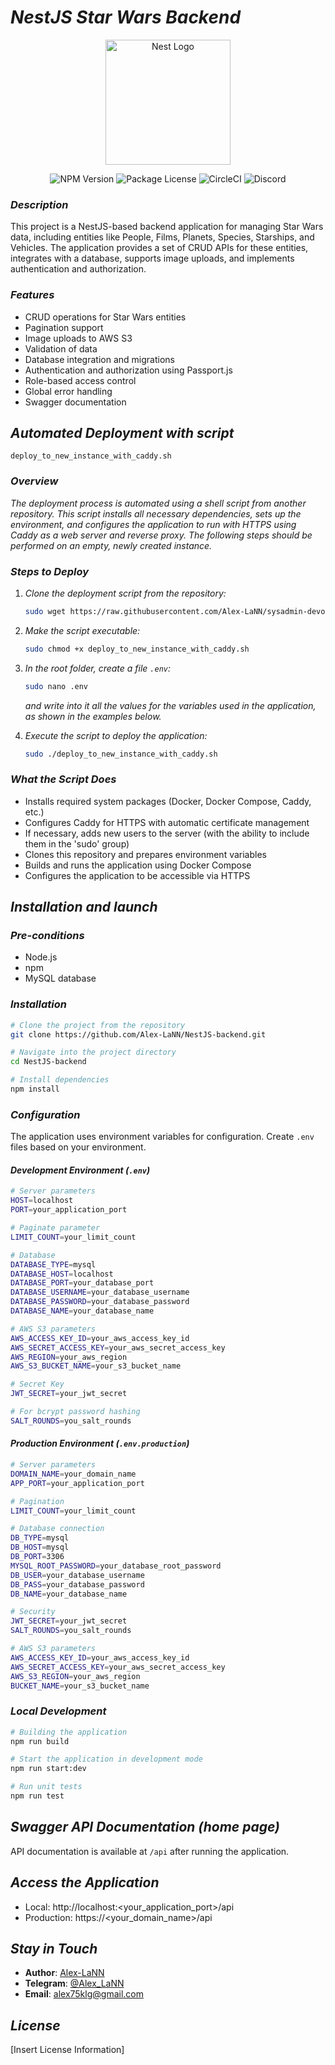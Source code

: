   # *NestJS Star Wars Backend*

<p align="center">
  <a href="http://nestjs.com/" target="blank"><img src="https://nestjs.com/img/logo-small.svg" width="200" alt="Nest Logo" /></a>
</p>

<p align="center">
  <img src="https://img.shields.io/npm/v/@nestjs/core.svg" alt="NPM Version" />
  <img src="https://img.shields.io/npm/l/@nestjs/core.svg" alt="Package License" />
  <img src="https://img.shields.io/circleci/build/github/nestjs/nest/master" alt="CircleCI" />
  <img src="https://img.shields.io/badge/discord-online-brightgreen.svg" alt="Discord"/>
</p>

### *Description*

This project is a NestJS-based backend application for managing Star Wars data, including entities like People, Films, Planets, Species, Starships, and Vehicles. The application provides a set of CRUD APIs for these entities, integrates with a database, supports image uploads, and implements authentication and authorization.

### *Features*

- CRUD operations for Star Wars entities
- Pagination support
- Image uploads to AWS S3
- Validation of data
- Database integration and migrations
- Authentication and authorization using Passport.js
- Role-based access control
- Global error handling
- Swagger documentation

## *Automated Deployment with script*

`deploy_to_new_instance_with_caddy.sh`

### *Overview*

*The deployment process is automated using a shell script from another repository. This script installs all necessary dependencies, sets up the environment, and configures the application to run with HTTPS using Caddy as a web server and reverse proxy.
The following steps should be performed on an empty, newly created instance.*

### *Steps to Deploy*

1. *Clone the deployment script from the repository:*
   ```bash
   sudo wget https://raw.githubusercontent.com/Alex-LaNN/sysadmin-devops-basics/master/deploy_to_new_instance_with_caddy.sh
   ```

2. *Make the script executable:*

   ```bash
   sudo chmod +x deploy_to_new_instance_with_caddy.sh
   ```
3. *In the root folder, create a file `.env`:*
   ```bash
   sudo nano .env
   ```
    *and write into it all the values ​​for the variables used in the application, as shown in the examples below.*
 
4. *Execute the script to deploy the application:*

   ```bash
   sudo ./deploy_to_new_instance_with_caddy.sh
   ```

### *What the Script Does*

- Installs required system packages (Docker, Docker Compose, Caddy, etc.)
- Configures Caddy for HTTPS with automatic certificate management
- If necessary, adds new users to the server (with the ability to include them in the 'sudo' group)
- Clones this repository and prepares environment variables
- Builds and runs the application using Docker Compose
- Configures the application to be accessible via HTTPS

## *Installation and launch*

### *Pre-conditions*

- Node.js
- npm
- MySQL database

### *Installation*

```bash
# Clone the project from the repository
git clone https://github.com/Alex-LaNN/NestJS-backend.git

# Navigate into the project directory
cd NestJS-backend

# Install dependencies
npm install
```

### *Configuration*

The application uses environment variables for configuration. Create `.env` files based on your environment.

#### *Development Environment (`.env`)*

```bash
# Server parameters
HOST=localhost
PORT=your_application_port

# Paginate parameter
LIMIT_COUNT=your_limit_count

# Database
DATABASE_TYPE=mysql
DATABASE_HOST=localhost
DATABASE_PORT=your_database_port
DATABASE_USERNAME=your_database_username
DATABASE_PASSWORD=your_database_password
DATABASE_NAME=your_database_name

# AWS S3 parameters
AWS_ACCESS_KEY_ID=your_aws_access_key_id
AWS_SECRET_ACCESS_KEY=your_aws_secret_access_key
AWS_REGION=your_aws_region
AWS_S3_BUCKET_NAME=your_s3_bucket_name

# Secret Key
JWT_SECRET=your_jwt_secret

# For bcrypt password hashing
SALT_ROUNDS=you_salt_rounds
```

#### *Production Environment (`.env.production`)*

```bash
# Server parameters
DOMAIN_NAME=your_domain_name
APP_PORT=your_application_port

# Pagination
LIMIT_COUNT=your_limit_count

# Database connection
DB_TYPE=mysql
DB_HOST=mysql
DB_PORT=3306
MYSQL_ROOT_PASSWORD=your_database_root_password
DB_USER=your_database_username
DB_PASS=your_database_password
DB_NAME=your_database_name

# Security
JWT_SECRET=your_jwt_secret
SALT_ROUNDS=you_salt_rounds

# AWS S3 parameters
AWS_ACCESS_KEY_ID=your_aws_access_key_id
AWS_SECRET_ACCESS_KEY=your_aws_secret_access_key
AWS_S3_REGION=your_aws_region
BUCKET_NAME=your_s3_bucket_name
```

### *Local Development*

```bash
# Building the application
npm run build

# Start the application in development mode
npm run start:dev

# Run unit tests
npm run test
```

## *Swagger API Documentation (home page)*

API documentation is available at `/api` after running the application.

## *Access the Application*

- Local: http://localhost:<your_application_port>/api
- Production: https://<your_domain_name>/api

## *Stay in Touch*

- **Author**: [Alex-LaNN](https://alex-lann.github.io/)
- **Telegram**: [@Alex_LaNN](https://t.me/Alex_LaNN)
- **Email**: alex75klg@gmail.com

## *License*

[Insert License Information]